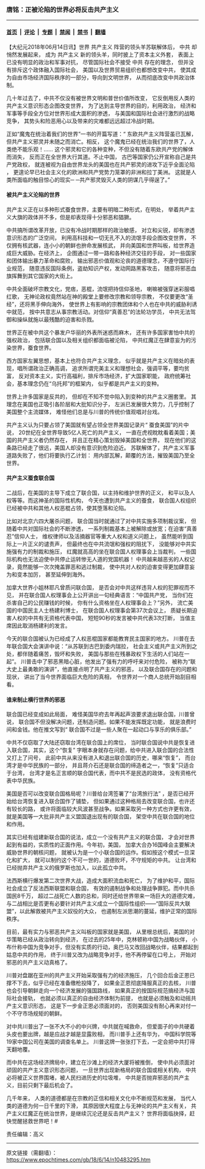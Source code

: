 ### 唐铭：正被沦陷的世界必将反击共产主义

---

#### [首页](../../../..?n10483295) &nbsp;|&nbsp; [评论](../../../../../epoch-comment?n10483295) &nbsp;|&nbsp; [专题](../../../../../epoch-special?n10483295) &nbsp;|&nbsp; [禁闻](../../../../../epoch-news?n10483295) &nbsp;|&nbsp; [禁书](../../../../../books?n10483295) &nbsp;|&nbsp; [翻墙](https://github.com/gfw-breaker/nogfw/blob/master/README.md?n10483295)


<div class="post_content" id="artbody" itemprop="articleBody">
 <!-- article content begin -->
 <p>
  【大纪元2018年06月14日讯】世界
  <ok href="https://www.epochtimes.com/gb/tag/%E5%85%B1%E4%BA%A7%E4%B8%BB%E4%B9%89.html">
   共产主义
  </ok>
  阵营的领头羊苏联解体后，
  <ok href="https://www.epochtimes.com/gb/tag/%E4%B8%AD%E5%85%B1.html">
   中共
  </ok>
  却悄然发展起来，
  <wbr/>
  成为
  <ok href="https://www.epochtimes.com/gb/tag/%E5%85%B1%E4%BA%A7%E4%B8%BB%E4%B9%89.html">
   共产主义
  </ok>
  新的领头羊，同时披上了资本主义外套，
  <wbr/>
  表面上已没有明显的政治和军事对抗，
  <wbr/>
  尽管国际社会不接受
  <ok href="https://www.epochtimes.com/gb/tag/%E4%B8%AD%E5%85%B1.html">
   中共
  </ok>
  存在的理念，
  <wbr/>
  但并没有排斥这个政体融入国际社会，
  <wbr/>
  美国以及世界贸易组织也都想改变中共，
  <wbr/>
  使其成为自由市场经济国际秩序的一部分，导向到文明世界，
  <wbr/>
  从而彻底改变中共政治体制。
 </p>
 <p>
  几十年过去了，中共不仅没有被世界文明和普世价值所改变，
  <wbr/>
  它反倒用反人类的共产主义意识形态企图改变世界，
  <wbr/>
  为了达到主导世界的目的，利用政治，
  <wbr/>
  经济和军事等手段全方位对世界形成大面积的渗透，
  <wbr/>
  与美国和国际社会进行激烈的战略竞争，
  <wbr/>
  其势头和险恶用心以及带来的灾难都远远超过冷战时期。
 </p>
 <p>
  正如“魔鬼在统治着我们的世界”一书的开篇写道：“
  <wbr/>
  东欧共产主义阵营虽已瓦解，但共产主义邪灵并未随之而消亡。相反，
  <wbr/>
  这个魔鬼已经在统治我们的世界了，人类绝不能乐观！……
  <wbr/>
  这个邪灵和它的各种变种，不但没有随着东欧共产党的解体而消失，
  <wbr/>
  反而正在全世界大行其道。不止中国，
  <wbr/>
  古巴等国家仍公开宣称自己是共产党政权，
  <wbr/>
  就连被视为自由世界龙头的美国也在共产邪灵的进攻下近乎全面沦陷
  <wbr/>
  ，
  <wbr/>
  更遑论早已社会主义化的欧洲和共产党势力笼罩的非洲和拉丁美洲。
  <wbr/>
  这就是人类所面临的触目惊心的现实─ ─共产邪灵毁灭人类的阴谋几乎得逞了。”
 </p>
 <h4>
  被共产主义沦陷的世界
 </h4>
 <p>
  共产主义正在以多种形式蚕食世界，主要有明暗二种形式，在明处，
  <wbr/>
  举着共产主义大旗的政体并不多，但是却表现得十分邪恶和猖獗。
 </p>
 <p>
  中共搞所谓改革开放，已没有冷战时期那样的政治敏感，
  <wbr/>
  对立和尖锐，却有渗透意识形态的广泛空间，
  <wbr/>
  利用高科技和一切无孔不入的流氓手段企图改变世界，
  <wbr/>
  不仅拥有核武器，连小小的朝鲜也拚命发展核武，
  <wbr/>
  并向美国和世界叫板，给世界造成巨大威胁。在经济上，
  <wbr/>
  企图通过一带一路和各种经济交往的手段，
  <wbr/>
  对一些国家和团体输出暴力革命和腐败，
  <wbr/>
  输出邪恶价值观和沦丧的道德理念，不遵守国际行业规范，
  <wbr/>
  随意违反国际条例，盗劫知识产权，发动网路黑客攻击，
  <wbr/>
  随意将邪恶血旗挥舞到其它国家的大街上。
 </p>
 <p>
  中共全面破坏宗教文化，党痞，恶棍，流氓把持信仰圣地，
  <wbr/>
  喇嘛被强穿迷彩服唱红歌，
  <wbr/>
  无神论政权竟然站在神的殿堂上要修改宗教和领导宗教，
  <wbr/>
  不仅要更改“圣经”，还将黑手伸向海外，
  <wbr/>
  使世界上有影响的宗教团体和个人也在中共的威胁利诱中就范，
  <wbr/>
  按中共意志从事宗教活动。对信仰“真善忍”的法轮功学员，
  <wbr/>
  中共无法驾御和操纵就施以最残酷的迫害和杀戮。
 </p>
 <p>
  世界正在被中共这个暴发户华丽的外表所迷惑而麻木，
  <wbr/>
  还有许多国家害怕中共的强权政治，
  <wbr/>
  包括联合国以及相关组织都面临被沦陷，
  <wbr/>
  中共红魔正在肆意妄为的污染世界，蚕食世界。
 </p>
 <p>
  西方国家左翼思想，基本上也符合共产主义理念，
  <wbr/>
  似乎就是共产主义在暗处的表现，唱所谓政治正确高调，
  <wbr/>
  追求所谓完美主义和理想社会，强调平等，要均贫富，
  <wbr/>
  反对资本主义，实行高福利，排斥市场经济，扩大国家职能，
  <wbr/>
  政府统筹社会，基本理念仍在“乌托邦”的框架内，
  <wbr/>
  似乎都是共产主义的变种。
 </p>
 <p>
  世界上许多国家是反共的，
  <wbr/>
  但却在不知不觉中陷入到变种的共产主义圈套里。
  <wbr/>
  其理念在美国也正吸引各阶层和大批知识分子，
  <wbr/>
  左派已发展很大势力，几乎控制了美国整个主流媒体，
  <wbr/>
  难怪他们总是与川普的传统价值观唱对台戏。
 </p>
 <p>
  共产主义认为只要占领了美国就有望占领全世界美国记录片“
  <wbr/>
  蚕食美国”的片中说，
  <wbr/>
  20世纪在全世界导致5亿人死亡的共产主义，
  <wbr/>
  一直在虎视眈眈看着美国；美国的共产主义者仍然存在，
  <wbr/>
  并且正在精心策划毁掉美国和全世界，
  <wbr/>
  现在他们的这条路已经走了很远，美国人却没有意识到危险迫近。
  <wbr/>
  苏联解体了，共产主义军事道路失败了，他们将要执行乙计划：
  <wbr/>
  用内部瓦解，颠覆的方法，摧毁美国乃至全世界。
 </p>
 <h4>
  共产主义蚕食联合国
 </h4>
 <p>
  二战后，在美国的主导下成立了联合国，以主持和维护世界的正义，
  <wbr/>
  和平以及人权等等。而这神圣的国际性机构，
  <wbr/>
  今天也遭到共产主义的蚕食，
  <wbr/>
  联合国人权组织已经被中共和其他人权恶棍占领，使其堕落和沦陷。
 </p>
 <p>
  比如对北京六四大屠杀问题，
  <wbr/>
  联合国当时就通过了对中共实施多项制裁议案，
  <wbr/>
  但随着中共对国际社会的不断渗透，
  <wbr/>
  一系列制裁基本上被解除或放宽；在迫害“真善忍”信仰人士，
  <wbr/>
  维权律师以及活摘器官等重大人权和道义问题上，
  <wbr/>
  虽然能听到国际上一片正义的谴责声，
  <wbr/>
  但最终也在中共流氓和强权的阻扰下，
  <wbr/>
  没能够对中共实施强有力的制裁和施压，
  <wbr/>
  红魔就高高的坐在联合国人权理事会上当裁判，
  <wbr/>
  一些国际机构也无法迫使中共停止运转惨无人道的党国机器！
  <wbr/>
  中共越来越恶劣的人权记录，竟然能够一次次掩盖罪恶和逃过制裁，
  <wbr/>
  使中共对人权的迫害变得更加肆意妄为和变本加厉，
  <wbr/>
  甚至延伸到海外。
 </p>
 <p>
  加拿大世界小姐林耶凡曾质问联合国，
  <wbr/>
  是否会对中共这样违背人权的犯罪视而不见，
  <wbr/>
  并在联合国人权理事会上公开讲出一句经典语言：“中国共产党，
  <wbr/>
  当你们在杀害自己的公民赚钱的时候，
  <wbr/>
  你有什么资格坐在人权理事会上？”另外，
  <wbr/>
  流亡美国的中国民主人士杨建利博士，
  <wbr/>
  在联合国人权理事会第37次会议上，
  <wbr/>
  质疑长期迫害人权的中共有无资格代表中国，
  <wbr/>
  短短90秒的发言被中共代表3次打断，
  <wbr/>
  当值主席因此取消杨建利的发言。
 </p>
 <p>
  今天的联合国被认为已经成了人权恶棍国家都能教育民主国家的地方。
  <wbr/>
  川普在去年联合国大会演讲中说：“从苏联到古巴到委内瑞拉，
  <wbr/>
  社会主义或共产主义所到之处，都伴随着痛苦，毁坏和失败，
  <wbr/>
  美国与那些在残暴政权下生活的人们站在一起”。
  <wbr/>
  川普击中了邪恶黑暗心脏，他发出了强有力的呼吁来对付危险，
  <wbr/>
  被称为“联大史上最勇敢的演讲”，他直接点明了共产主义的邪恶，
  <wbr/>
  以及联合国存在的问题和现状，
  <wbr/>
  讲出了当今世界面临巨大危险的真相，
  <wbr/>
  令世界对一个商人总统开始刮目相看。
 </p>
 <h4>
  谁来制止横行世界的邪恶
 </h4>
 <p>
  联合国已经变成如此局面，
  <wbr/>
  难怪美国华府去年再起声浪要求退出联合国，川普曾说，
  <wbr/>
  联合国不但没解决问题，还制造问题。如果不能发挥既定功能，
  <wbr/>
  就是浪费时间和金钱。他在推文写到“
  <wbr/>
  联合国不过是一些人聚在一起动口与享乐的俱乐部。”
 </p>
 <p>
  中共不仅窃取了大陆还窃取台湾在联合国上的席位，
  <wbr/>
  当时联合国说中共是恢复进入联合国，其实，这个“恢复”
  <wbr/>
  字眼本身就存在问题，给中共进入联合国的合法性又打上了问号，
  <wbr/>
  此前中共从来没有进入和退出联合国的历史，哪来“恢复”，
  <wbr/>
  而台湾才是中华民族的一部分，
  <wbr/>
  并且蒋介石还是联合国的缔造者之一，“恢复”只适合于台湾，
  <wbr/>
  台湾才是名正言顺的联合国代表，而中共不是民选的政体，
  <wbr/>
  没有资格代表中华民族。
 </p>
 <p>
  美国是否可以改变联合国格局呢？川普给台湾签署了“台湾旅行法”
  <wbr/>
  ，是否已经开始给台湾恢复进入联合国作了铺垫，
  <wbr/>
  但如果通过这种格局去改变联合国，也许还有较长的路，
  <wbr/>
  或许将面临较大风波甚至战争。如果采取另一种方式也许更有效，
  <wbr/>
  就是美国等一大批非共产主义盟国退出现有的联合国，
  <wbr/>
  架空中共在联合国的地位和作用。
 </p>
 <p>
  其实已经有组建新联合国的说法，成立一个没有共产主义的联合国，
  <wbr/>
  才会对世界起到有益的，实质性的正面作用。今年初，美国，
  <wbr/>
  加拿大合办16国峰会主要解决威胁世界的朝核问题，
  <wbr/>
  就被认为是一个小联合国的运作。假如按这个模式一旦深化和扩大，
  <wbr/>
  就可以制约这个不可一世的，道德败坏，不守规矩的中共。
  <wbr/>
  让台湾和已经抛弃共产主义的俄罗斯也加入，以此孤立中共。
 </p>
 <p>
  法西斯横行爆发第二次世界大战，造成大面积流血和死亡，
  <wbr/>
  为了维护和平，国际社会成立了反法西斯联盟和联合国，
  <wbr/>
  有效的遏制战争和处理战争罪犯。而中共杀国民8千万，
  <wbr/>
  超过二战死亡人数的总和，同时还给世界带来一场巨大的道德灾难，
  <wbr/>
  与二战相比是否更有必要针对共产主义成立一个国际性组织——“国际反共大联盟”，以此解救被共产主义奴役的大众，
  <wbr/>
  也遏制左派思潮的蔓延，维护正常的国际秩序。
 </p>
 <p>
  目前，最有实力与邪恶共产主义叫板的国家就是美国，
  <wbr/>
  从里根总统后，美国的对华策略已经从政治转向到经济，
  <wbr/>
  在过去的25年中，克林顿称中国为战略伙伴，
  <wbr/>
  小布什称中国为竞争对手，但没有实质的行动，奥巴马又改回战略伙伴，结果都起到姑息中共的作用，
  <wbr/>
  终于川普又改为战略竞争对手，他不再停留在口号上，
  <wbr/>
  开始对邪恶的共产主义动真格了。
 </p>
 <p>
  川普对盘踞在亚州的共产主义开始采取强有力的经济施压，
  <wbr/>
  几个回合后金正恩已撑不下去，似乎已经在准备缴枪投降了，
  <wbr/>
  如果金正恩彻底降服真正的去核，
  <wbr/>
  川普也会引导朝鲜走向一个经济发展的强国路线，
  <wbr/>
  如果真正的按国际规范搞经济与国际社会接轨，
  <wbr/>
  也就必须以真正的自由经济体制为前提，
  <wbr/>
  也就是必须触及和动摇共产主义意识形态，
  <wbr/>
  这是下一步金正恩必须面对的，
  <wbr/>
  否则美国没有耐心再来对付一个不守市场规矩的朝鲜。
 </p>
 <p>
  对中共川普出了一张不大不小的中兴牌，中共就在喊救命，
  <wbr/>
  但爱面子的中共硬着头皮也要出牌，越是应战才越是显露败相，
  <wbr/>
  而川普手上还有华为，
  <wbr/>
  中国科学院等19家中国公司在美国的调查名单上。
  <wbr/>
  川普这牌一张张打下去，一定会把中共打得天翻地覆。
 </p>
 <p>
  而中共在这场经济牌局中，建立在沙滩上的经济大厦将被推倒，
  <wbr/>
  使中共必须面对顽固的共产主义意识形态问题，
  <wbr/>
  一旦世界出现新格局的联合国或相关机构，
  <wbr/>
  中共必将被正义世界围堵，被人民扫进历史的垃圾堆，
  <wbr/>
  中共是否抛弃邪恶的共产主义，目前只剩下最后机会了。
 </p>
 <p>
  几千年来，
  <wbr/>
  人类的道德都是在宗教的正信和相关文化中不断规范和发展，
  <wbr/>
  当代人类的道德为何一日千里的下滑，
  <wbr/>
  其原因很大程度上与无神论的共产主义有关，
  <wbr/>
  共产主义红魔正在统治世界，是继续沉沦还是反击共产主义？
  <wbr/>
  世界将面临抉择，赶快觉醒拯救世界吧！#
 </p>
 <p>
  责任编辑：高义
 </p>
 <!-- article content end -->
 <div id="below_article_ad">
 </div>
</div>


---

原文链接（需翻墙）：https://www.epochtimes.com/gb/18/6/14/n10483295.htm